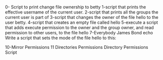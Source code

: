 0- Script to print change file ownership to betty
1-script that prints the effective username of the current user.
2-script that prints all the groups the current user is part of
3-script that changes the owner of the file hello to the user betty.
4-script that creates an empty file called hello
5-execute
a script that adds execute permission to the owner and the group owner, and read permission to other users, to the file hello
7-Everybody
James Bond
echo Write a script that sets the mode of the file hello to this:

10-Mirror Permissions
11 Directories Permissions
Directory Permissions Script

